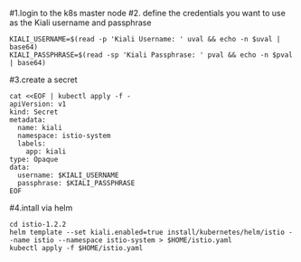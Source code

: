 #1.login to the k8s master node
#2. define the credentials you want to use as the Kiali username and passphrase
```
KIALI_USERNAME=$(read -p 'Kiali Username: ' uval && echo -n $uval | base64)
KIALI_PASSPHRASE=$(read -sp 'Kiali Passphrase: ' pval && echo -n $pval | base64)
```
#3.create a secret
```
cat <<EOF | kubectl apply -f -
apiVersion: v1
kind: Secret
metadata:
  name: kiali
  namespace: istio-system
  labels:
    app: kiali
type: Opaque
data:
  username: $KIALI_USERNAME
  passphrase: $KIALI_PASSPHRASE
EOF
```
#4.intall via helm
```
cd istio-1.2.2
helm template --set kiali.enabled=true install/kubernetes/helm/istio --name istio --namespace istio-system > $HOME/istio.yaml
kubectl apply -f $HOME/istio.yaml
```



